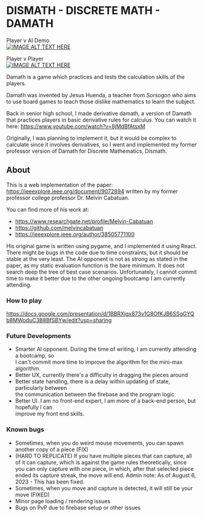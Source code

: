 # DISMATH - DISCRETE MATH - DAMATH  
Player v AI Demo  
[![IMAGE ALT TEXT HERE](https://img.youtube.com/vi/RkPhqgkyh4o/0.jpg)](https://www.youtube.com/watch?v=RkPhqgkyh4o)

Player v Player  
[![IMAGE ALT TEXT HERE](https://img.youtube.com/vi/S2OsYnlGyVU/0.jpg)](https://www.youtube.com/watch?v=S2OsYnlGyVU)

Damath is a game which practices and tests the calculation skills of the players.  

Damath was invented by Jesus Huenda, a teacher from Sorsogon who aims to use board games to teach those dislike mathematics to learn the subject.   

Back in senior high school, I made derivative damath, a version of Damath that practices players in basic derivative rules for calculus. You can watch it here: https://www.youtube.com/watch?v=8jMdBfAtsxM

Originally, I was planning to implement it, but it would be complex to calculate since it involves derivatives, so I went and implemented my former professor version of Damath for Discrete Mathematics, Dismath.

## About  
This is a web implementation of the paper: https://ieeexplore.ieee.org/document/9072894 written by my former professor college professor Dr. Melvin Cabatuan.

You can find more of his work at:  
* https://www.researchgate.net/profile/Melvin-Cabatuan
* https://github.com/melvincabatuan
* https://ieeexplore.ieee.org/author/38505771100   

His original game is written using pygame, and I implemented it using React. There might be bugs in the code due to time constraints, but it should be stable at the very least. The AI opponent is not as strong as stated in the paper, as my static evaluation function is the bare minimum. It does not search deep the tree of best case scenarios. Unfortunately, I cannot commit time to make it better due to the other ongoing bootcamp I am currently attending.

### How to play
https://docs.google.com/presentation/d/1BBRXjgx873v1G8OfKJB6SSgGYQb8MWoduC3B8BfSBYw/edit?usp=sharing  

### Future Developments
* Smarter AI opponent. During the time of writing, I am currently attending a bootcamp, so  
 I can't commit more time to improve the algorithm for the mini-max algorithm.
* Better UX, currently there's a difficulty in dragging the pieces around
* Better state handling, there is a delay within updating of state, particularly between  
 the communication between the firebase and the program logic
* Better UI. I am no front-end expert, I am more of a back-end person, but hopefully I can  
 improve my front end skills.

### Known bugs
* Sometimes, when you do weird mouse movements, you can spawn another copy of a piece (FIX)
* (HARD TO REPLICATE) If you have multiple pieces that can capture, all of it can capture,
which is against the game rules theoretically, since you can only capture with one piece,
in which, after that selected piece ended its capture streak, the move will end. Admin note: As of
August 6, 2023 - This has been fixed.
* Sometimes, when you move and capture is detected, it will still be your move (FIXED)
* Minor page loading / rendering issues
* Bugs on PvP due to firebase setup or other issues

